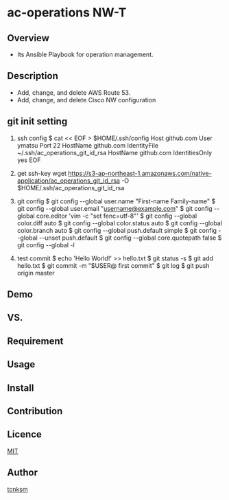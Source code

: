 ac-operations
NW-T
====

## Overview
 - Its Ansible Playbook for operation management.

## Description
 - Add, change, and delete AWS Route 53.
 - Add, change, and delete Cisco NW configuration

## git init setting
1. ssh config
$ cat << EOF > $HOME/.ssh/config
Host github.com
  User ymatsu
  Port 22
  HostName github.com
  IdentityFile ~/.ssh/ac_operations_git_id_rsa
  HostName github.com
  IdentitiesOnly yes
EOF

2. get ssh-key
wget https://s3-ap-northeast-1.amazonaws.com/native-application/ac_operations_git_id_rsa -O $HOME/.ssh/ac_operations_git_id_rsa

3. git config
$ git config --global user.name "First-name Family-name"
$ git config --global user.email "username@example.com"
$ git config --global core.editor 'vim -c "set fenc=utf-8"'
$ git config --global color.diff auto
$ git config --global color.status auto
$ git config --global color.branch auto
$ git config --global push.default simple
$ git config --global --unset push.default
$ git config --global core.quotepath false
$ git config --global -l

4. test commit
$ echo 'Hello World!' >> hello.txt
$ git status -s
$ git add hello.txt
$ git commit -m "$USER@ first commit"
$ git log
$ git push origin master

## Demo

## VS. 

## Requirement

## Usage

## Install

## Contribution

## Licence

[MIT](https://github.com/tcnksm/tool/blob/master/LICENCE)

## Author

[tcnksm](https://github.com/tcnksm)
